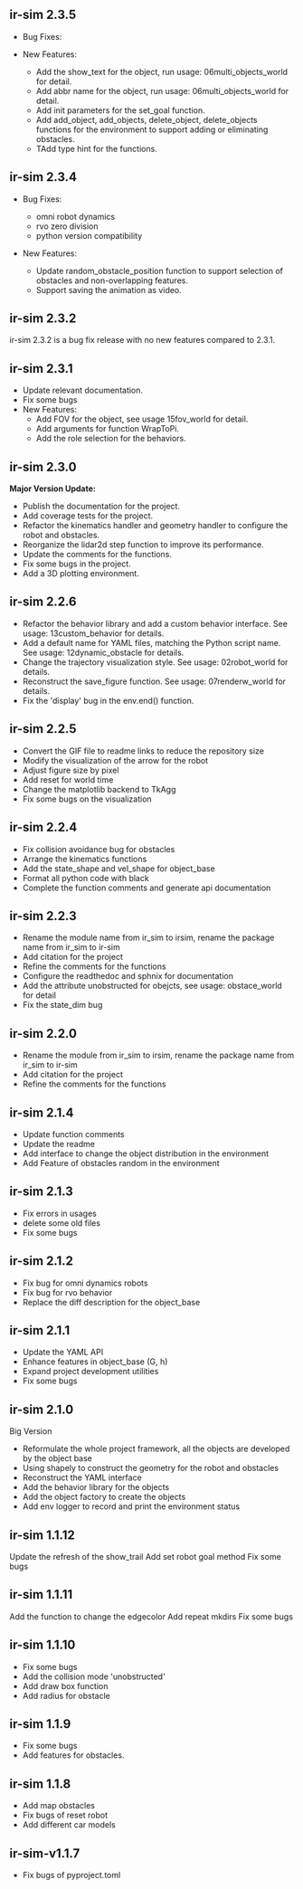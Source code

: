 ## ir-sim 2.3.5

- Bug Fixes:
  

- New Features:
  - Add the show_text for the object, run usage: 06multi_objects_world for detail.
  - Add abbr name for the object, run usage: 06multi_objects_world for detail.
  - Add init parameters for the set_goal function.
  - Add add_object, add_objects, delete_object, delete_objects functions for the environment to support adding or eliminating obstacles.
  - TAdd type hint for the functions.

## ir-sim 2.3.4

- Bug Fixes:
  - omni robot dynamics
  - rvo zero division
  - python version compatibility

- New Features:
  - Update random_obstacle_position function to support selection of obstacles and non-overlapping features.
  - Support saving the animation as video.
  
## ir-sim 2.3.2

ir-sim 2.3.2 is a bug fix release with no new features compared to 2.3.1.

## ir-sim 2.3.1

- Update relevant documentation.
- Fix some bugs
- New Features:
  - Add FOV for the object, see usage 15fov_world for detail.
  - Add arguments for function WrapToPi.
  - Add the role selection for the behaviors.

## ir-sim 2.3.0

**Major Version Update:** 

- Publish the documentation for the project.
- Add coverage tests for the project.
- Refactor the kinematics handler and geometry handler to configure the robot and obstacles.
- Reorganize the lidar2d step function to improve its performance.
- Update the comments for the functions.
- Fix some bugs in the project.
- Add a 3D plotting environment.

## ir-sim 2.2.6

- Refactor the behavior library and add a custom behavior interface.
See usage: 13custom_behavior for details.
- Add a default name for YAML files, matching the Python script name.
See usage: 12dynamic_obstacle for details.
- Change the trajectory visualization style.
See usage: 02robot_world for details.
- Reconstruct the save_figure function.
See usage: 07renderw_world for details.
- Fix the 'display' bug in the env.end() function.

## ir-sim 2.2.5

- Convert the GIF file to readme links to reduce the repository size
- Modify the visualization of the arrow for the robot
- Adjust figure size by pixel
- Add reset for world time
- Change the matplotlib backend to TkAgg
- Fix some bugs on the visualization

## ir-sim 2.2.4

- Fix collision avoidance bug for obstacles
- Arrange the kinematics functions
- Add the state_shape and vel_shape for object_base
- Format all python code with black
- Complete the function comments and generate api documentation

## ir-sim 2.2.3

- Rename the module name from ir_sim to irsim, rename the package name from ir_sim to ir-sim
- Add citation for the project
- Refine the comments for the functions
- Configure the readthedoc and sphnix for documentation
- Add the attribute unobstructed for obejcts, see usage: obstace_world for detail
- Fix the state_dim bug

## ir-sim 2.2.0

- Rename the module from ir_sim to irsim, rename the package name from ir_sim to ir-sim
- Add citation for the project
- Refine the comments for the functions


## ir-sim 2.1.4

- Update function comments
- Update the readme
- Add interface to change the object distribution in the environment
- Add Feature of obstacles random in the environment

## ir-sim 2.1.3
- Fix errors in usages
- delete some old files
- Fix some bugs

## ir-sim 2.1.2

- Fix bug for omni dynamics robots
- Fix bug for rvo behavior
- Replace the diff description for the object_base


## ir-sim 2.1.1

- Update the YAML API
- Enhance features in object_base (G, h)
- Expand project development utilities
- Fix some bugs

## ir-sim 2.1.0

Big Version

- Reformulate the whole project framework, all the objects are developed by the object base
- Using shapely to construct the geometry for the robot and obstacles
- Reconstruct the YAML interface
- Add the behavior library for the objects
- Add the object factory to create the objects
- Add env logger to record and print the environment status

## ir-sim 1.1.12

Update the refresh of the show_trail
Add set robot goal method
Fix some bugs


## ir-sim 1.1.11

Add the function to change the edgecolor
Add repeat mkdirs
Fix some bugs

## ir-sim 1.1.10

- Fix some bugs
- Add the collision mode 'unobstructed'
- Add draw box function
- Add radius for obstacle


## ir-sim 1.1.9

- Fix some bugs
- Add features for obstacles.


## ir-sim 1.1.8

- Add map obstacles
- Fix bugs of reset robot
- Add different car models

## ir-sim-v1.1.7

- Fix bugs of pyproject.toml